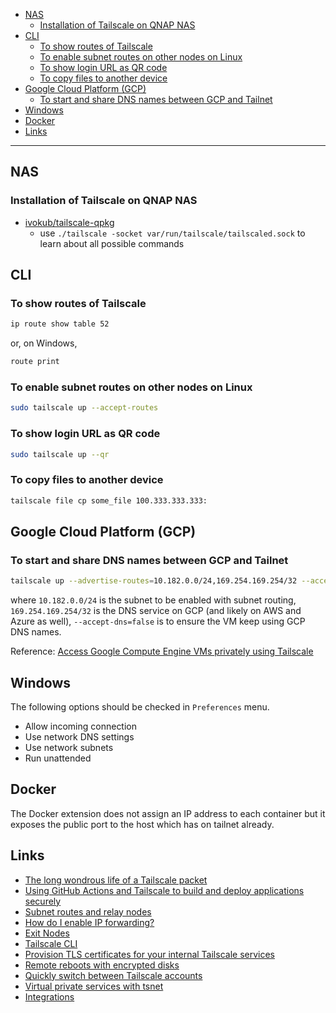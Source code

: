 - [NAS](#nas)
  * [Installation of Tailscale on QNAP NAS](#installation-of-tailscale-on-qnap-nas)
- [CLI](#cli)
  * [To show routes of Tailscale](#to-show-routes-of-tailscale)
  * [To enable subnet routes on other nodes on Linux](#to-enable-subnet-routes-on-other-nodes-on-linux)
  * [To show login URL as QR code](#to-show-login-url-as-qr-code)
  * [To copy files to another device](#to-copy-files-to-another-device)
- [Google Cloud Platform (GCP)](#google-cloud-platform-gcp)
  * [To start and share DNS names between GCP and Tailnet](#to-start-and-share-dns-names-between-gcp-and-tailnet)
- [Windows](#windows)
- [Docker](#docker)
- [Links](#links)
____

## NAS

### Installation of Tailscale on QNAP NAS

- [ivokub/tailscale-qpkg](https://github.com/ivokub/tailscale-qpkg/blob/master/Makefile)
  - use `./tailscale -socket var/run/tailscale/tailscaled.sock` to learn about
    all possible commands

## CLI

### To show routes of Tailscale

```sh
ip route show table 52
```

or, on Windows,

```cmd
route print
```

### To enable subnet routes on other nodes on Linux

```sh
sudo tailscale up --accept-routes
```

### To show login URL as QR code

```sh
sudo tailscale up --qr
```

### To copy files to another device

```sh
tailscale file cp some_file 100.333.333.333:
```

## Google Cloud Platform (GCP)

### To start and share DNS names between GCP and Tailnet

```sh
tailscale up --advertise-routes=10.182.0.0/24,169.254.169.254/32 --accept-dns=false
```

where `10.182.0.0/24` is the subnet to be enabled with subnet routing,
`169.254.169.254/32` is the DNS service on GCP (and likely on AWS and Azure as
well), `--accept-dns=false` is to ensure the VM keep using GCP DNS names.

Reference: [Access Google Compute Engine VMs privately using Tailscale
](https://tailscale.com/kb/1147/cloud-gce/)

## Windows

The following options should be checked in `Preferences` menu.

- Allow incoming connection
- Use network DNS settings
- Use network subnets
- Run unattended

## Docker

The Docker extension does not assign an IP address to each container but it
exposes the public port to the host which has on tailnet already.

## Links

- [The long wondrous life of a Tailscale packet](https://tailscale.com/blog/2021-05-life-of-a-packet/)
- [Using GitHub Actions and Tailscale to build and deploy applications
  securely](https://tailscale.com/blog/2021-05-github-actions-and-tailscale/?utm_source=Tailscale+Newsletter&utm_campaign=37cbc3fd5e-EMAIL_CAMPAIGN_2020_10_06_12_18_COPY_01&utm_medium=email&utm_term=0_0b42c45af3-37cbc3fd5e-434266695)
- [Subnet routes and relay nodes](https://tailscale.com/kb/1019/subnets/)
- [How do I enable IP
  forwarding?](https://tailscale.com/kb/1104/enable-ip-forwarding/)
- [Exit Nodes](https://tailscale.com/kb/1103/exit-nodes/)
- [Tailscale CLI](https://tailscale.com/kb/1080/cli/)
- [Provision TLS certificates for your internal Tailscale
  services](https://tailscale.com/blog/tls-certs/)
- [Remote reboots with encrypted
  disks](https://tavianator.com/2022/remote_reboots.html)
- [Quickly switch between Tailscale
  accounts](https://tailscale.com/blog/fast-user-switching/)
- [Virtual private services with
  tsnet](https://tailscale.com/blog/tsnet-virtual-private-services/)
- [Integrations](https://tailscale.com/integrations/)
